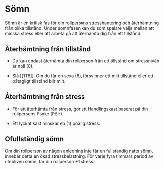 # Sömn

Sömn är en kritisk fas för din rollpersons stresshantering och återhämtning från olika tillstånd. Under sömnfasen kan du som spelare välja mellan att minska stress eller att arbeta på att återhämta dig från ett tillstånd. 

## Återhämtning från tillstånd

- Du kan endast återhämta din rollperson från ett tillstånd om stressnivån är noll (0).

- Slå [[1T6]]. Om du får en sexa (6), försvinner ett milt tillstånd eller ett påtagligt tillstånd blir milt.

## Återhämtning från stress

- För att återhämta från stress, gör ett [Handlingskast](action-roll.md) baserat på din rollpersons Psyke (PSY).

- Ett lyckat kast minskar en (1) poäng stress.

## Ofullständig sömn

Om din rollperson av någon anledning inte får en fullständig natts sömn, innebär detta en ökad stressbelastning. För varje fyra timmars period av utebliven sömn, tar din rollperson +1 stress.

